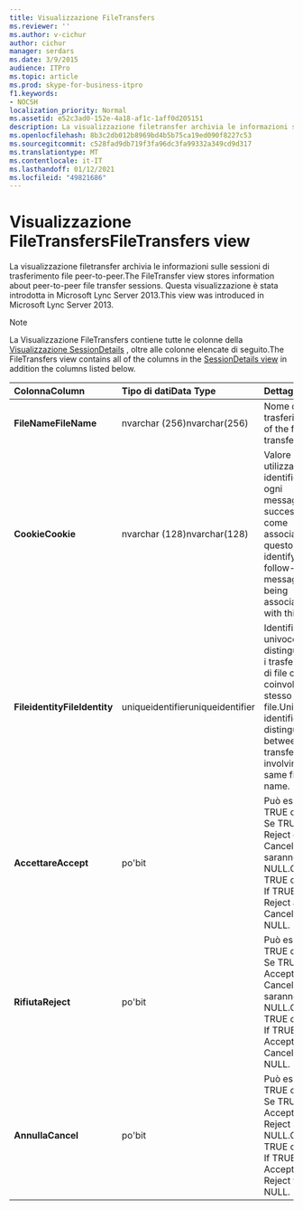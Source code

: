 ```yaml
---
title: Visualizzazione FileTransfers
ms.reviewer: ''
ms.author: v-cichur
author: cichur
manager: serdars
ms.date: 3/9/2015
audience: ITPro
ms.topic: article
ms.prod: skype-for-business-itpro
f1.keywords:
- NOCSH
localization_priority: Normal
ms.assetid: e52c3ad0-152e-4a18-af1c-1aff0d205151
description: La visualizzazione filetransfer archivia le informazioni sulle sessioni di trasferimento file peer-to-peer. Questa visualizzazione è stata introdotta in Microsoft Lync Server 2013.
ms.openlocfilehash: 8b3c2db012b8969bd4b5b75ca19ed090f8227c53
ms.sourcegitcommit: c528fad9db719f3fa96dc3fa99332a349cd9d317
ms.translationtype: MT
ms.contentlocale: it-IT
ms.lasthandoff: 01/12/2021
ms.locfileid: "49821686"
---
```

# <a name="filetransfers-view"></a><span data-ttu-id="0752e-104">Visualizzazione FileTransfers</span><span class="sxs-lookup"><span data-stu-id="0752e-104">FileTransfers view</span></span>
 
<span data-ttu-id="0752e-105">La visualizzazione filetransfer archivia le informazioni sulle sessioni di trasferimento file peer-to-peer.</span><span class="sxs-lookup"><span data-stu-id="0752e-105">The FileTransfer view stores information about peer-to-peer file transfer sessions.</span></span> <span data-ttu-id="0752e-106">Questa visualizzazione è stata introdotta in Microsoft Lync Server 2013.</span><span class="sxs-lookup"><span data-stu-id="0752e-106">This view was introduced in Microsoft Lync Server 2013.</span></span>
  
> [!NOTE]
> <span data-ttu-id="0752e-107">La Visualizzazione FileTransfers contiene tutte le colonne della [Visualizzazione SessionDetails](sessiondetails-0.md) , oltre alle colonne elencate di seguito.</span><span class="sxs-lookup"><span data-stu-id="0752e-107">The FileTransfers view contains all of the columns in the [SessionDetails view](sessiondetails-0.md) in addition the columns listed below.</span></span>
  
|<span data-ttu-id="0752e-108">**Colonna**</span><span class="sxs-lookup"><span data-stu-id="0752e-108">**Column**</span></span>|<span data-ttu-id="0752e-109">**Tipo di dati**</span><span class="sxs-lookup"><span data-stu-id="0752e-109">**Data Type**</span></span>|<span data-ttu-id="0752e-110">**Dettagli**</span><span class="sxs-lookup"><span data-stu-id="0752e-110">**Details**</span></span>|
|:-----|:-----|:-----|
|<span data-ttu-id="0752e-111">**FileName**</span><span class="sxs-lookup"><span data-stu-id="0752e-111">**FileName**</span></span> <br/> |<span data-ttu-id="0752e-112">nvarchar (256)</span><span class="sxs-lookup"><span data-stu-id="0752e-112">nvarchar(256)</span></span>  <br/> |<span data-ttu-id="0752e-113">Nome del file trasferito.</span><span class="sxs-lookup"><span data-stu-id="0752e-113">Name of the file transferred.</span></span>  <br/> |
|<span data-ttu-id="0752e-114">**Cookie**</span><span class="sxs-lookup"><span data-stu-id="0752e-114">**Cookie**</span></span> <br/> |<span data-ttu-id="0752e-115">nvarchar (128)</span><span class="sxs-lookup"><span data-stu-id="0752e-115">nvarchar(128)</span></span>  <br/> |<span data-ttu-id="0752e-116">Valore utilizzato per identificare ogni messaggio successivo come associato a questo.</span><span class="sxs-lookup"><span data-stu-id="0752e-116">Used to identify every follow-up message as being associated with this one.</span></span>  <br/> |
|<span data-ttu-id="0752e-117">**Fileidentity**</span><span class="sxs-lookup"><span data-stu-id="0752e-117">**FileIdentity**</span></span> <br/> |<span data-ttu-id="0752e-118">uniqueidentifier</span><span class="sxs-lookup"><span data-stu-id="0752e-118">uniqueidentifier</span></span>  <br/> |<span data-ttu-id="0752e-119">Identificatore univoco per distinguere tra i trasferimenti di file che coinvolgono lo stesso nome di file.</span><span class="sxs-lookup"><span data-stu-id="0752e-119">Unique identifier to distinguish between file transfers involving the same file name.</span></span>  <br/> |
|<span data-ttu-id="0752e-120">**Accettare**</span><span class="sxs-lookup"><span data-stu-id="0752e-120">**Accept**</span></span> <br/> |<span data-ttu-id="0752e-121">po'</span><span class="sxs-lookup"><span data-stu-id="0752e-121">bit</span></span>  <br/> |<span data-ttu-id="0752e-p103">Può essere TRUE o NULL. Se TRUE, allora Reject e Cancel saranno NULL.</span><span class="sxs-lookup"><span data-stu-id="0752e-p103">Can be TRUE or NULL. If TRUE, then Reject and Cancel will be NULL.</span></span>  <br/> |
|<span data-ttu-id="0752e-124">**Rifiuta**</span><span class="sxs-lookup"><span data-stu-id="0752e-124">**Reject**</span></span> <br/> |<span data-ttu-id="0752e-125">po'</span><span class="sxs-lookup"><span data-stu-id="0752e-125">bit</span></span>  <br/> |<span data-ttu-id="0752e-p104">Può essere TRUE o NULL. Se TRUE, allora Accept e Cancel saranno NULL.</span><span class="sxs-lookup"><span data-stu-id="0752e-p104">Can be TRUE or NULL. If TRUE, then Accept and Cancel will be NULL.</span></span>  <br/> |
|<span data-ttu-id="0752e-128">**Annulla**</span><span class="sxs-lookup"><span data-stu-id="0752e-128">**Cancel**</span></span> <br/> |<span data-ttu-id="0752e-129">po'</span><span class="sxs-lookup"><span data-stu-id="0752e-129">bit</span></span>  <br/> |<span data-ttu-id="0752e-p105">Può essere TRUE o NULL. Se TRUE, allora Accept e Reject saranno NULL.</span><span class="sxs-lookup"><span data-stu-id="0752e-p105">Can be TRUE or NULL. If TRUE, then Accept and Reject will be NULL.</span></span>  <br/> |
   

